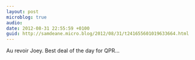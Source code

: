 ```yaml
---
layout: post
microblog: true
audio: 
date: 2012-08-31 22:55:59 +0100
guid: http://samdeane.micro.blog/2012/08/31/t241655601019633664.html
---
```

Au revoir Joey. Best deal of the day for QPR...
